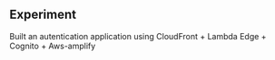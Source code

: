 ## Experiment
Built an autentication application using CloudFront + Lambda Edge + Cognito + Aws-amplify
